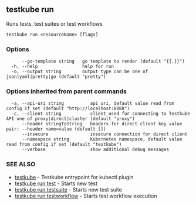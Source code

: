 <head>
  <meta name="docsearch:indexPrefix" content="reference-doc" />
</head>

## testkube run

Runs tests, test suites or test workflows

```
testkube run <resourceName> [flags]
```

### Options

```
      --go-template string   go template to render (default "{{.}}")
  -h, --help                 help for run
  -o, --output string        output type can be one of json|yaml|pretty|go (default "pretty")
```

### Options inherited from parent commands

```
  -a, --api-uri string          api uri, default value read from config if set (default "http://localhost:8088")
  -c, --client string           client used for connecting to Testkube API one of proxy|direct|cluster (default "proxy")
      --header stringToString   headers for direct client key value pair: --header name=value (default [])
      --insecure                insecure connection for direct client
      --namespace string        Kubernetes namespace, default value read from config if set (default "testkube")
      --verbose                 show additional debug messages
```

### SEE ALSO

- [testkube](testkube.md) - Testkube entrypoint for kubectl plugin
- [testkube run test](testkube_run_test.md) - Starts new test
- [testkube run testsuite](testkube_run_testsuite.md) - Starts new test suite
- [testkube run testworkflow](testkube_run_testworkflow.md) - Starts test workflow execution
